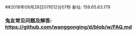 ##2018年09月28日07时12分07秒 新址: 159.65.63.179
### 兔友常见问题及解答: https://github.com/wanggonging/d/blob/w/FAQ.md
